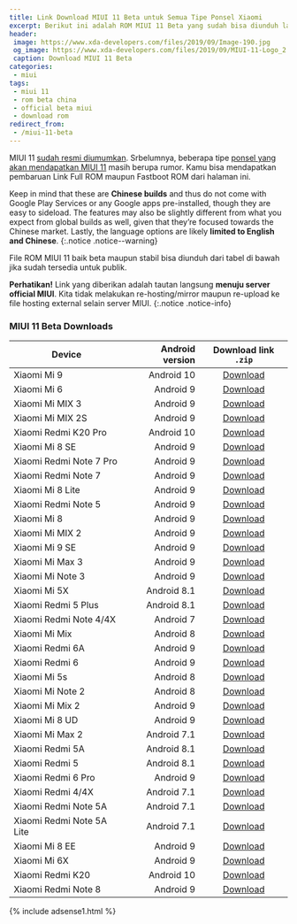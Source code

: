 ```yaml
---
title: Link Download MIUI 11 Beta untuk Semua Tipe Ponsel Xiaomi
excerpt: Berikut ini adalah ROM MIUI 11 Beta yang sudah bisa diunduh langsung
header:
 image: https://www.xda-developers.com/files/2019/09/Image-190.jpg
 og_image: https://www.xda-developers.com/files/2019/09/MIUI-11-Logo_2.jpg
 caption: Download MIUI 11 Beta
categories:
 - miui
tags:
 - miui 11
 - rom beta china
 - official beta miui
 - download rom
redirect_from:
 - /miui-11-beta
---
```

MIUI 11 [sudah resmi diumumkan](https://mi.knoacc.org/miui-11-fitur-jadwal-rilis-daftar-ponsel-redmi). Srbelumnya, beberapa tipe [ponsel yang akan mendapatkan MIUI 11](https://mi.knoacc.org/daftar-ponsel-xiaomi-dapat-udate-miui-11) masih berupa rumor. Kamu bisa mendapatkan pembaruan Link Full ROM maupun Fastboot ROM dari halaman ini. 

Keep in mind that these are **Chinese builds** and thus do not come with Google Play Services or any Google apps pre-installed, though they are easy to sideload. The features may also be slightly different from what you expect from global builds as well, given that they’re focused towards the Chinese market. Lastly, the language options are likely **limited to English and Chinese**.
{:.notice .notice--warning}

File ROM MIUI 11 baik beta maupun stabil bisa diunduh dari tabel di bawah jika sudah tersedia untuk publik.

**Perhatikan!** Link yang diberikan adalah tautan langsung **menuju server official MIUI**. Kita tidak melakukan re-hosting/mirror maupun re-upload ke file hosting external selain server MIUI.
{:.notice .notice-info}

### MIUI 11 Beta Downloads

|Device|Android version|Download link `.zip`|
|---|---:|:---:|
|Xiaomi Mi 9|Android 10|<a href="/hugeota?version=9.9.24&codename=CEPHEUS&hash=b338eb5e70&android=10.0&type=zip">Download</a>|
|Xiaomi Mi 6|Android 9|<a href="/bigota2?version=9.9.24&codename=MI6&hash=1311e25b28&android=9.0&type=zip">Download</a>|
|Xiaomi Mi MIX 3|Android 9|<a href="/hugeota?version=9.9.24&codename=MIMIX3&hash=575363c188&android=9.0&type=zip">Download</a>|
|Xiaomi Mi MIX 2S|Android 9|<a href="/hugeota?version=9.9.24&codename=MIMIX2S&hash=5ae80577ef&android=9.0&type=zip">Download</a>|
|Xiaomi Redmi K20 Pro|Android 10|<a href="/hugeota?version=9.9.24&codename=RAPHAEL&hash=f3c0dd09ee&android=10.0&type=zip">Download</a>|
|Xiaomi Mi 8 SE|Android 9|<a href="/hugeota?version=9.9.24&codename=MI8SE&hash=84b193659d&android=9.0&type=zip">Download</a>|
|Xiaomi Redmi Note 7 Pro|Android 9|<a href="/hugeota?ver=9.9.24&codename=VIOLET&hash=476f4ff814&android=9.0&type=zip">Download</a>|
|Xiaomi Redmi Note 7|Android 9|<a href="/hugeota?ver=9.9.24&codename=LAVENDER&hash=073da01cc7&android=9.0&type=zip">Download</a>|
|Xiaomi Mi 8 Lite|Android 9|<a href="https://bigota.d.miui.com/9.9.24&codename=MI8Lite&hash=cbe8258b61&android=9.0&type=zip">Download</a>|
|Xiaomi Redmi Note 5|Android 9|<a href="/bigota2?version=9.9.24&codename=HMNote5&hash=32c933f9e7&android=9.0&type=zip">Download</a>|
|Xiaomi Mi 8|Android 9|<a href="/hugeota?ver=9.9.24&codename=MI8&hash=4d86fc4349&android=9.0&type=zip">Download</a>|
|Xiaomi Mi MIX 2|Android 9|<a href="/bigota2?version=9.9.24&codename=MIMIX2&hash=20b0f6bbb7&android=9.0&type=zip">Download</a>|
|Xiaomi Mi 9 SE|Android 9|<a href="/bigota2?version=9.9.24&codename=GRUS&hash=d0f95dc300&android=9.0&type=zip">Download</a>|
|Xiaomi Mi Max 3|Android 9|<a href="http://hugeota.d.miui.com/9.9.24&codename=MIMAX3&hash=f7d2796dba&android=9.0&type=zip">Download</a>|
|Xiaomi Mi Note 3|Android 9|<a href="/bigota2?version=9.9.24&codename=MINote3&hash=e7c3ad4230&android=9.0&type=zip">Download</a>|
|Xiaomi Mi 5X|Android 8.1|<a href="/bigota2?version=9.9.24&codename=MI5X&hash=1eb3d75270&android=8.1&type=zip">Download</a>|
|Xiaomi Redmi 5 Plus|Android 8.1|<a href="/bigota2?version=9.9.24&codename=HM5Plus&hash=fd990c5b8d&android=8.1&type=zip">Download</a>|
|Xiaomi Redmi Note 4/4X|Android 7|<a href="/bigota2?version=9.9.24&codename=HMNote4X&hash=262d7134b6&android=7.0&type=zip">Download</a>|
|Xiaomi Mi Mix|Android 8|<a href="/bigota2?version=9.9.24&codename=MIMIX&hash=6709df3c5c&android=8.0&type=zip">Download</a>|
|Xiaomi Redmi 6A|Android 9|<a href="/bigota2?version=9.9.24&codename=HM6A&hash=44c8ff2bc8&android=9.0&type=zip">Download</a>|
|Xiaomi Redmi 6|Android 9|<a href="/bigota2?version=9.9.24&codename=HM6&hash=8fc21c8381&android=9.0&type=zip">Download</a>|
|Xiaomi Mi 5s|Android 8|<a href="/bigota2?version=9.9.24&codename=MI5S&hash=5cae3900e2&android=8.0&type=zip">Download</a>|
|Xiaomi Mi Note 2|Android 8|<a href="/bigota2?version=9.9.24&codename=MINote2&hash=f50d384394&android=8.0&type=zip">Download</a>|
|Xiaomi Mi Mix 2|Android 9|<a href="/bigota2?version=9.9.24&codename=MIMIX2&hash=20b0f6bbb7&android=9.0&type=zip">Download</a>|
|Xiaomi Mi 8 UD|Android 9|<a href="/bigota2?version=9.9.24&codename=MI8UD&hash=9846fc3fcb&android=9.0&type=zip">Download</a>|
|Xiaomi Mi Max 2|Android 7.1|<a href="/bigota2?version=9.9.24&codename=MIMAX2&hash=72196148d5&android=7.1&type=zip">Download</a>|
|Xiaomi Redmi 5A|Android 8.1|<a href="/bigota2?version=9.9.24&codename=HM5A&hash=eb224cf2db&android=8.1&type=zip">Download</a>|
|Xiaomi Redmi 5|Android 8.1|<a href="/bigota2?version=9.9.24&codename=HM5&hash=a4d4dda7a9&android=8.1&type=zip">Download</a>|
|Xiaomi Redmi 6 Pro|Android 9|<a href="/bigota2?version=9.9.24&codename=HM6Pro&hash=877e2f4d5c&android=9.0&type=zip">Download</a>|
|Xiaomi Redmi 4/4X|Android 7.1|<a href="/bigota2?version=9.9.24&codename=HM4X&hash=4008b63019&android=7.1&type=zip">Download</a>|
|Xiaomi Redmi Note 5A|Android 7.1|<a href="/bigota2?version=9.9.24&codename=HMNote5A&hash=07d0f4889f&android=7.1&type=zip">Download</a>|
|Xiaomi Redmi Note 5A Lite|Android 7.1|<a href="/bigota2?version=9.9.24&codename=HMNote5ALITE&hash=8c99d2f5c4&android=7.1&type=zip">Download</a>|
|Xiaomi Mi 8 EE|Android 9|<a href="/bigota2?version=9.9.24&codename=MI8Explorer&hash=97de2e87ef&android=9.0&type=zip">Download</a>|
|Xiaomi Mi 6X|Android 9|<a href="/bigota2?version=9.9.24&codename=MI6X&hash=5f546ea7b6&android=9.0&type=zip">Download</a>|
|Xiaomi Redmi K20|Android 10|<a href="/bigota2?version=9.9.25&codename=DAVINCI&hash=030918b882&android=10.0&type=zip">Download</a>|
|Xiaomi Redmi Note 8|Android 9|[Download](/bigota2?version=9.9.25&codename=BEGONIA&hash=63b9ff3ba0&android=9.0&type=zip)|

{% include adsense1.html %}
